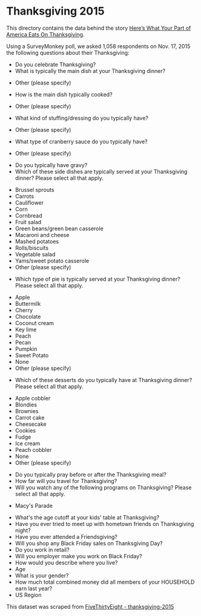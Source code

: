 # Thanksgiving 2015

This directory contains the data behind the story [Here’s What Your Part of America Eats On Thanksgiving](http://fivethirtyeight.com/features/heres-what-your-part-of-america-eats-on-thanksgiving).

Using a SurveyMonkey poll, we asked 1,058 respondents on Nov. 17, 2015 the following questions about their Thanksgiving:

* Do you celebrate Thanksgiving?
* What is typically the main dish at your Thanksgiving dinner?
+ Other (please specify)
* How is the main dish typically cooked?
+ Other (please specify)
* What kind of stuffing/dressing do you typically have?
+ Other (please specify)
* What type of cranberry sauce do you typically have?
+ Other (please specify)
* Do you typically have gravy?
* Which of these side dishes are typically served at your Thanksgiving dinner? Please select all that apply.
+ Brussel sprouts
+ Carrots
+ Cauliflower
+ Corn
+ Cornbread
+ Fruit salad
+ Green beans/green bean casserole
+ Macaroni and cheese
+ Mashed potatoes
+ Rolls/biscuits
+ Vegetable salad
+ Yams/sweet potato casserole
+ Other (please specify)
* Which type of pie is typically served at your Thanksgiving dinner? Please select all that apply.
+ Apple
+ Buttermilk
+ Cherry
+ Chocolate
+ Coconut cream
+ Key lime
+ Peach
+ Pecan
+ Pumpkin
+ Sweet Potato
+ None
+ Other (please specify)
* Which of these desserts do you typically have at Thanksgiving dinner? Please select all that apply.
+ Apple cobbler
+ Blondies
+ Brownies
+ Carrot cake
+ Cheesecake
+ Cookies
+ Fudge
+ Ice cream
+ Peach cobbler
+ None
+ Other (please specify)
* Do you typically pray before or after the Thanksgiving meal?
* How far will you travel for Thanksgiving?
* Will you watch any of the following programs on Thanksgiving? Please select all that apply.
+ Macy's Parade
* What's the age cutoff at your kids' table at Thanksgiving?
* Have you ever tried to meet up with hometown friends on Thanksgiving night?
* Have you ever attended a Friendsgiving?
* Will you shop any Black Friday sales on Thanksgiving Day?
* Do you work in retail?
* Will you employer make you work on Black Friday?
* How would you describe where you live?
* Age
* What is your gender?
* How much total combined money did all members of your HOUSEHOLD earn last year?
* US Region

This dataset was scraped from [FiveThirtyEight - thanksgiving-2015](https://github.com/fivethirtyeight/data/tree/master/thanksgiving-2015)